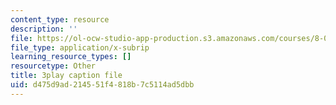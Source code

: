 ```yaml
---
content_type: resource
description: ''
file: https://ol-ocw-studio-app-production.s3.amazonaws.com/courses/8-01sc-classical-mechanics-fall-2016/d475d9ad214551f4818b7c5114ad5dbb_r2Qb0vsxa8Y.vtt
file_type: application/x-subrip
learning_resource_types: []
resourcetype: Other
title: 3play caption file
uid: d475d9ad-2145-51f4-818b-7c5114ad5dbb
---
```


